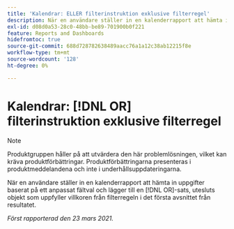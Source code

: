 ```yaml
---
title: 'Kalendrar: ELLER filterinstruktion exklusive filterregel'
description: När en användare ställer in en kalenderrapport att hämta in uppgifter baserat på ett anpassat fältval och lägger till en OR-sats, utesluts objekt som uppfyller villkoren från filterregeln i det första avsnittet från resultatet.
exl-id: d08d0a53-28c0-48bb-be89-701900b0f221
feature: Reports and Dashboards
hidefromtoc: true
source-git-commit: 688d728782638489aacc76a1a12c38ab12215f8e
workflow-type: tm+mt
source-wordcount: '128'
ht-degree: 0%

---
```


# Kalendrar: [!DNL OR] filterinstruktion exklusive filterregel

>[!NOTE]
>
>Produktgruppen håller på att utvärdera den här problemlösningen, vilket kan kräva produktförbättringar. Produktförbättringarna presenteras i produktmeddelandena och inte i underhållsuppdateringarna.

När en användare ställer in en kalenderrapport att hämta in uppgifter baserat på ett anpassat fältval och lägger till en [!DNL OR]-sats, utesluts objekt som uppfyller villkoren från filterregeln i det första avsnittet från resultatet.

_Först rapporterad den 23 mars 2021._
